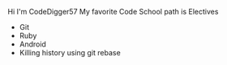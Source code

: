 Hi I'm CodeDigger57
My favorite Code School path is Electives
* Git
* Ruby
* Android
* Killing history using git rebase